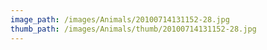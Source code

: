 ```yaml
---
image_path: /images/Animals/20100714131152-28.jpg
thumb_path: /images/Animals/thumb/20100714131152-28.jpg
---
```

